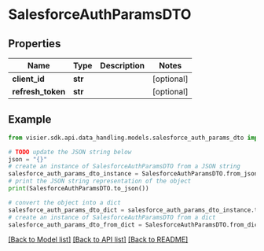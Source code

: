 # SalesforceAuthParamsDTO


## Properties

Name | Type | Description | Notes
------------ | ------------- | ------------- | -------------
**client_id** | **str** |  | [optional] 
**refresh_token** | **str** |  | [optional] 

## Example

```python
from visier.sdk.api.data_handling.models.salesforce_auth_params_dto import SalesforceAuthParamsDTO

# TODO update the JSON string below
json = "{}"
# create an instance of SalesforceAuthParamsDTO from a JSON string
salesforce_auth_params_dto_instance = SalesforceAuthParamsDTO.from_json(json)
# print the JSON string representation of the object
print(SalesforceAuthParamsDTO.to_json())

# convert the object into a dict
salesforce_auth_params_dto_dict = salesforce_auth_params_dto_instance.to_dict()
# create an instance of SalesforceAuthParamsDTO from a dict
salesforce_auth_params_dto_from_dict = SalesforceAuthParamsDTO.from_dict(salesforce_auth_params_dto_dict)
```
[[Back to Model list]](../README.md#documentation-for-models) [[Back to API list]](../README.md#documentation-for-api-endpoints) [[Back to README]](../README.md)


